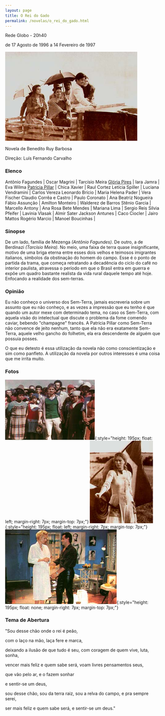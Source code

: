 ```yaml
---
layout: page
title: O Rei do Gado
permalink: /novelas/o_rei_do_gado.html
---
```


Rede Globo - 20h40

de 17 Agosto de 1996 a 14 Fevereiro de 1997

![O Rei do Gado](/novelas/img/o_rei_do_gado_foto_antiga.jpg)

Novela de Benedito Ruy Barbosa

Direção: Luís Fernando Carvalho

### Elenco

Antônio Fagundes | Oscar Magrini | Tarcísio Meira
[Glória Pires](/novelas/gloria_pires.html) | Iara Jamra | Eva Wilma
[Patricia Pillar](/novelas/patricia_pillar.html) | Chica Xavier | Raul Cortez
Letícia Spiller | Luciana Vendramini | Carlos Vereza
Leonardo Brício | Maria Helena Pader | Vera Fischer
Claudio Corrêa e Castro | Paulo Coronato | Ana Beatriz Nogueira
Fábio Assunção | Amilton Monteiro | Walderez de Barros
Stênio Garcia | Marcello Antony | Ana Rosa
Bete Mendes | Mariana Lima | Sergio Reis
Silvia Pfeifer | Lavinia Vlasak | Almir Sater
Jackson Antunes | Caco Ciocler | Jairo Mattos
Rogério Marcio | Manoel Boucinhas | 

### Sinopse

De um lado, família de Mezenga *(Antônio Fagundes)*. De outro, a de Berdinazi *(Tarcísio Meira)*. No meio, uma faixa de terra quase insignificante, motivo de uma briga eterna entre esses dois velhos e teimosos imigrantes italianos, símbolos da obstinação do homem do campo. Esse é o ponto de partida da trama, que começa retratando a decadência do ciclo do café no interior paulista, atravessa o período em que o Brasil entra em guerra e expõe um quadro bastante realista da vida rural daquele tempo até hoje. Enfocando a realidade dos sem-terras.

### Opinião

Eu não conheço o universo dos Sem-Terra, jamais escreveria sobre um assunto que eu não conheço, e as vezes a impressão que eu tenho é que quando um autor mexe com determinado tema, no caso os Sem-Terra, com aquela visão do intelectual que discute o problema da fome comendo caviar, bebendo "champagne" francês. A Patrícia Pillar como Sem-Terra não convence de jeito nenhum, tanto que ela não era exatamente Sem-Terra, aquele velho gancho do folhetim, ela era descendente de alguém que possuia posses.

O que eu detesto é essa utilização da novela não como conscientização e sim como panfleto. A utilização da novela por outros interesses é uma coisa que me irrita muito.

### Fotos

![Sem Terras](/novelas/img/o_rei_do_gado_sem_terras.jpg){:style="height: 195px; float: left; margin-right: 7px; margin-top: 7px;"}
![Patrícia Pillar como Luana](/novelas/img/o_rei_do_gado_patricia_pillar.jpg){:style="height: 195px; float: left; margin-right: 7px; margin-top: 7px;"}
![Léa e o malandro fino Ralf](/novelas/img/o_rei_do_gado_silvia_pfeiffer_e_oscar_m.jpg){:style="height: 195px; float: none; margin-right: 7px; margin-top: 7px;"}

### Tema de Abertura

"Sou desse chão onde o rei é peão,

com o laço na mão, laça fere e marca,

deixando a ilusão de que tudo é seu, com coragem de quem vive, luta, sonha,

vencer mais feliz e quem sabe será, voam livres pensamentos seus,

que vão pelo ar, e o fazem sonhar

e sentir-se um deus,

sou desse chão, sou da terra raiz, sou a relva do campo, e pra sempre serei,

ser mais feliz e quem sabe será, e sentir-se um deus."